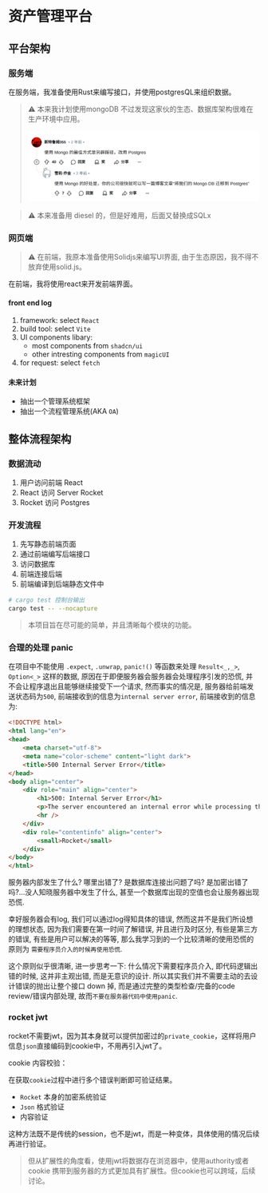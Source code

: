 # 资产管理平台

## 平台架构

### 服务端

在服务端，我准备使用Rust来编写接口，并使用postgresQL来组织数据。

> ⚠ 本来我计划使用mongoDB 不过发现这家伙的生态、数据库架构很难在生产环境中应用。
> 
> ![alt text](./docs/images/image.png)

> ⚠ 本来准备用 diesel 的，但是好难用，后面又替换成SQLx


### 网页端

> ⚠ 在前端，我原本准备使用Solidjs来编写UI界面, 由于生态原因，我不得不放弃使用solid.js。

在前端，我将使用react来开发前端界面。

#### front end log

1. framework: select `React`
2. build tool: select `Vite`
3. UI components libary:
    + most components from `shadcn/ui`
    + other intresting components from `magicUI`
4. for request: select `fetch`

#### 未来计划

+ 抽出一个管理系统框架
+ 抽出一个流程管理系统(AKA `OA`)


## 整体流程架构

### 数据流动

1. 用户访问前端 React
2. React 访问 Server Rocket
3. Rocket 访问 Postgres

### 开发流程

1. 先写静态前端页面
2. 通过前端编写后端接口
3. 访问数据库
4. 前端连接后端
5. 前端编译到后端静态文件中

```sh
# cargo test 控制台输出
cargo test -- --nocapture
```

> 本项目旨在尽可能的简单，并且清晰每个模块的功能。

### 合理的处理 panic

在项目中不能使用 `.expect`, `.unwrap`, `panic!()` 等函数来处理 `Result<_,_>`, `Option<_>` 这样的数据, 原因在于即便服务器会服务器会处理程序引发的恐慌, 并不会让程序退出且能够继续接受下一个请求, 然而事实的情况是, 服务器给前端发送状态码为`500`, 前端接收到的信息为`internal server error`, 前端接收到的信息为:
```html
<!DOCTYPE html>
<html lang="en">
<head>
    <meta charset="utf-8">
    <meta name="color-scheme" content="light dark">
    <title>500 Internal Server Error</title>
</head>
<body align="center">
    <div role="main" align="center">
        <h1>500: Internal Server Error</h1>
        <p>The server encountered an internal error while processing this request.</p>
        <hr />
    </div>
    <div role="contentinfo" align="center">
        <small>Rocket</small>
    </div>
</body>
</html>
```
服务器内部发生了什么? 哪里出错了? 是数据库连接出问题了吗? 是加密出错了吗?...没人知晓服务器中发生了什么, 甚至一个数据库出现的空值也会让服务器出现恐慌. 

幸好服务器会有log, 我们可以通过log得知具体的错误, 然而这并不是我们所设想的理想状态, 因为我们需要在第一时间了解错误, 并且进行及时区分, 有些是第三方的错误, 有些是用户可以解决的等等, 那么我学习到的一个比较清晰的使用恐慌的原则为 `需要程序员介入的时候再使用恐慌`.

这个原则似乎很清晰, 进一步思考一下: 什么情况下需要程序员介入, 即代码逻辑出错的时候, 这并非主观出错, 而是无意识的设计. 所以其实我们并不需要主动的去设计错误的抛出让整个接口 down 掉, 而是通过完整的类型检查/完备的code review/错误内部处理, 故而`不要在服务器代码中使用panic`.

### rocket jwt

rocket不需要jwt，因为其本身就可以提供加密过的`private_cookie`，这样将用户信息`json`直接编码到cookie中，不用再引入jwt了。

cookie 内容校验：

在获取`cookie`过程中进行多个错误判断即可验证结果。
+ `Rocket` 本身的加密系统验证
+ `Json` 格式验证
+ 内容验证

这种方法既不是传统的session，也不是jwt，而是一种变体，具体使用的情况后续再进行验证。

> 但从扩展性的角度看，使用jwt将数据存在浏览器中，使用authority或者cookie 携带到服务器的方式更加具有扩展性。但cookie也可以跨域，后续讨论。